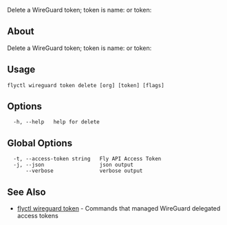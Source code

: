 <p class="font-medium tracking-tight text-gray-400 text-lg -mt-4 mb-9 pb-5 border-b">
  Delete a WireGuard token; token is name:<name> or token:<token>
</p>

## About

Delete a WireGuard token; token is name:<name> or token:<token>

## Usage

~~~
flyctl wireguard token delete [org] [token] [flags]
~~~

## Options

~~~
  -h, --help   help for delete
~~~

## Global Options

~~~
  -t, --access-token string   Fly API Access Token
  -j, --json                  json output
      --verbose               verbose output
~~~

## See Also

* [flyctl wireguard token](/docs/flyctl/wireguard-token/)	 - Commands that managed WireGuard delegated access tokens

